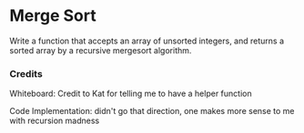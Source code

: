 # Merge Sort

Write a function that accepts an array of unsorted integers, and returns a sorted array by a recursive mergesort algorithm.

### Credits

Whiteboard:
Credit to Kat for telling me to have a helper function

Code Implementation:
didn't go that direction, one makes more sense to me with recursion madness
